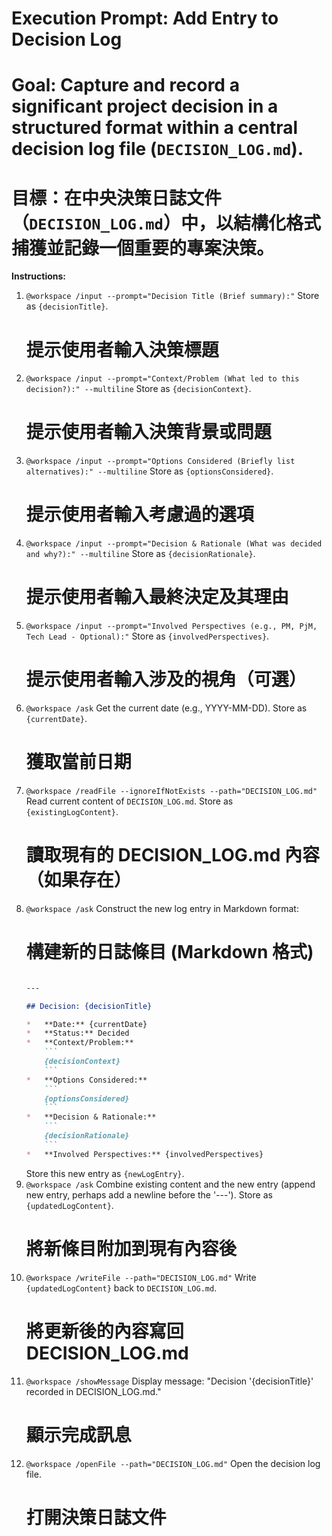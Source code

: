 # Execution Prompt: Add Entry to Decision Log

# Goal: Capture and record a significant project decision in a structured format within a central decision log file (`DECISION_LOG.md`).
# 目標：在中央決策日誌文件（`DECISION_LOG.md`）中，以結構化格式捕獲並記錄一個重要的專案決策。

**Instructions:**

1.  `@workspace /input --prompt="Decision Title (Brief summary):"` Store as `{decisionTitle}`.
    # 提示使用者輸入決策標題
2.  `@workspace /input --prompt="Context/Problem (What led to this decision?):" --multiline` Store as `{decisionContext}`.
    # 提示使用者輸入決策背景或問題
3.  `@workspace /input --prompt="Options Considered (Briefly list alternatives):" --multiline` Store as `{optionsConsidered}`.
    # 提示使用者輸入考慮過的選項
4.  `@workspace /input --prompt="Decision & Rationale (What was decided and why?):" --multiline` Store as `{decisionRationale}`.
    # 提示使用者輸入最終決定及其理由
5.  `@workspace /input --prompt="Involved Perspectives (e.g., PM, PjM, Tech Lead - Optional):"` Store as `{involvedPerspectives}`.
    # 提示使用者輸入涉及的視角（可選）
6.  `@workspace /ask` Get the current date (e.g., YYYY-MM-DD). Store as `{currentDate}`.
    # 獲取當前日期
7.  `@workspace /readFile --ignoreIfNotExists --path="DECISION_LOG.md"` Read current content of `DECISION_LOG.md`. Store as `{existingLogContent}`.
    # 讀取現有的 DECISION_LOG.md 內容（如果存在）
8.  `@workspace /ask` Construct the new log entry in Markdown format:
    # 構建新的日誌條目 (Markdown 格式)
    ```markdown

    ---

    ## Decision: {decisionTitle}

    *   **Date:** {currentDate}
    *   **Status:** Decided
    *   **Context/Problem:**
        ```
        {decisionContext}
        ```
    *   **Options Considered:**
        ```
        {optionsConsidered}
        ```
    *   **Decision & Rationale:**
        ```
        {decisionRationale}
        ```
    *   **Involved Perspectives:** {involvedPerspectives}

    ```
    Store this new entry as `{newLogEntry}`.
9.  `@workspace /ask` Combine existing content and the new entry (append new entry, perhaps add a newline before the '---'). Store as `{updatedLogContent}`.
    # 將新條目附加到現有內容後
10. `@workspace /writeFile --path="DECISION_LOG.md"` Write `{updatedLogContent}` back to `DECISION_LOG.md`.
    # 將更新後的內容寫回 DECISION_LOG.md
11. `@workspace /showMessage` Display message: "Decision '{decisionTitle}' recorded in DECISION_LOG.md."
    # 顯示完成訊息
12. `@workspace /openFile --path="DECISION_LOG.md"` Open the decision log file.
    # 打開決策日誌文件